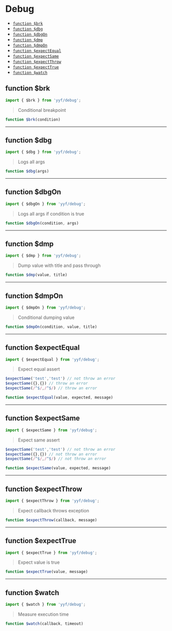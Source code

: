 # Debug

- [`function $brk`](#function-$brk)
- [`function $dbg`](#function-$dbg)
- [`function $dbgOn`](#function-$dbgon)
- [`function $dmp`](#function-$dmp)
- [`function $dmpOn`](#function-$dmpon)
- [`function $expectEqual`](#function-$expectequal)
- [`function $expectSame`](#function-$expectsame)
- [`function $expectThrow`](#function-$expectthrow)
- [`function $expectTrue`](#function-$expecttrue)
- [`function $watch`](#function-$watch)

<a id="function-$brk"></a><h2>function $brk</h2>
``` javascript
import { $brk } from 'yyf/debug';
```
> Conditional breakpoint

``` javascript
function $brk(condition)
```
---

<a id="function-$dbg"></a><h2>function $dbg</h2>
``` javascript
import { $dbg } from 'yyf/debug';
```
> Logs all args

``` javascript
function $dbg(args)
```
---

<a id="function-$dbgon"></a><h2>function $dbgOn</h2>
``` javascript
import { $dbgOn } from 'yyf/debug';
```
> Logs all args if condition is true

``` javascript
function $dbgOn(condition, args)
```
---

<a id="function-$dmp"></a><h2>function $dmp</h2>
``` javascript
import { $dmp } from 'yyf/debug';
```
> Dump value with title and pass through

``` javascript
function $dmp(value, title)
```
---

<a id="function-$dmpon"></a><h2>function $dmpOn</h2>
``` javascript
import { $dmpOn } from 'yyf/debug';
```
> Conditional dumping value

``` javascript
function $dmpOn(condition, value, title)
```
---

<a id="function-$expectequal"></a><h2>function $expectEqual</h2>
``` javascript
import { $expectEqual } from 'yyf/debug';
```
> Expect equal assert



``` javascript
$expectSame('test','test') // not throw an error
$expectSame({},{}) // throw an error
$expectSame(/^$/,/^$/) // throw an error
```


``` javascript
function $expectEqual(value, expected, message)
```
---

<a id="function-$expectsame"></a><h2>function $expectSame</h2>
``` javascript
import { $expectSame } from 'yyf/debug';
```
> Expect same assert



``` javascript
$expectSame('test','test') // not throw an error
$expectSame({},{}) // not throw an error
$expectSame(/^$/,/^$/) // not throw an error
```


``` javascript
function $expectSame(value, expected, message)
```
---

<a id="function-$expectthrow"></a><h2>function $expectThrow</h2>
``` javascript
import { $expectThrow } from 'yyf/debug';
```
> Expect callback throws exception

``` javascript
function $expectThrow(callback, message)
```
---

<a id="function-$expecttrue"></a><h2>function $expectTrue</h2>
``` javascript
import { $expectTrue } from 'yyf/debug';
```
> Expect value is true

``` javascript
function $expectTrue(value, message)
```
---

<a id="function-$watch"></a><h2>function $watch</h2>
``` javascript
import { $watch } from 'yyf/debug';
```
> Measure execution time

``` javascript
function $watch(callback, timeout)
```
